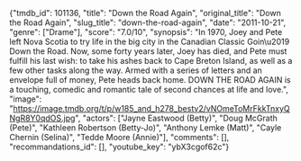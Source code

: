 {"tmdb_id": 101136, "title": "Down the Road Again", "original_title": "Down the Road Again", "slug_title": "down-the-road-again", "date": "2011-10-21", "genre": ["Drame"], "score": "7.0/10", "synopsis": "In 1970, Joey and Pete left Nova Scotia to try life in the big city in the Canadian Classic Goin\u2019 Down the Road.  Now, some forty years later, Joey has died, and Pete must fulfill his last wish: to take his ashes back to Cape Breton Island, as well as a few other tasks along the way. Armed with a series of letters and an envelope full of money, Pete heads back home.  DOWN THE ROAD AGAIN is a touching, comedic and romantic tale of second chances at life and love.", "image": "https://image.tmdb.org/t/p/w185_and_h278_bestv2/vNOmeToMrFkkTnxyQNgR8Y0qdOS.jpg", "actors": ["Jayne Eastwood (Betty)", "Doug McGrath (Pete)", "Kathleen Robertson (Betty-Jo)", "Anthony Lemke (Matt)", "Cayle Chernin (Selina)", "Tedde Moore (Annie)"], "comments": [], "recommandations_id": [], "youtube_key": "ybX3cgof62c"}